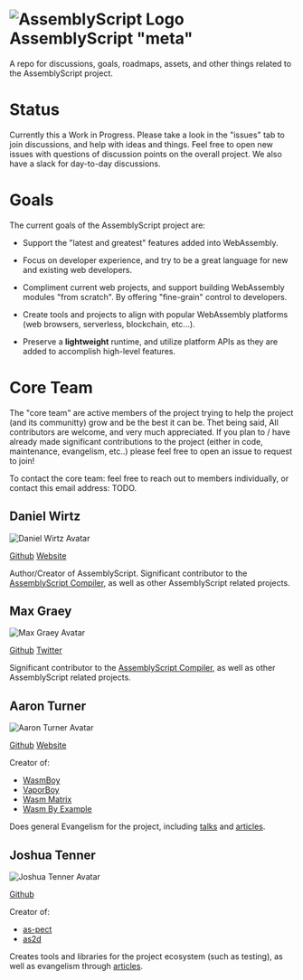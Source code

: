 ![AssemblyScript Logo](https://avatars1.githubusercontent.com/u/28916798?s=64) AssemblyScript "meta"
=================

A repo for discussions, goals, roadmaps, assets, and other things related to the AssemblyScript project.

# Status

Currently this a Work in Progress. Please take a look in the "issues" tab to join discussions, and help with ideas and things. Feel free to open new issues with questions of discussion points on the overall project. We also have a slack for day-to-day discussions.

# Goals

The current goals of the AssemblyScript project are:

* Support the "latest and greatest" features added into WebAssembly.

* Focus on developer experience, and try to be a great language for new and existing web developers. 

* Compliment current web projects, and support building WebAssembly modules "from scratch". By offering "fine-grain" control to developers.

* Create tools and projects to align with popular WebAssembly platforms (web browsers, serverless, blockchain, etc...).

* Preserve a **lightweight** runtime, and utilize platform APIs as they are added to accomplish high-level features.

# Core Team

The "core team" are active members of the project trying to help the project (and its communitty) grow and be the best it can be. Thet being said, All contributors are welcome, and very much appreciated. If you plan to / have already made significant contributions to the project (either in code, maintenance, evangelism, etc..) please feel free to open an issue to request to join!

To contact the core team: feel free to reach out to members individually, or contact this email address: TODO.

## Daniel Wirtz

![Daniel Wirtz Avatar](https://avatars0.githubusercontent.com/u/1136893?s=200&v=4)

[Github](https://github.com/dcodeIO) [Website](https://dcode.io/)

Author/Creator of AssemblyScript. Significant contributor to the [AssemblyScript Compiler](https://github.com/AssemblyScript/assemblyscript), as well as other AssemblyScript related projects.

## Max Graey

![Max Graey Avatar](https://avatars0.githubusercontent.com/u/1301959?s=200&v=4)

[Github](https://github.com/MaxGraey) [Twitter](https://twitter.com/MaxGraey)

Significant contributor to the [AssemblyScript Compiler](https://github.com/AssemblyScript/assemblyscript), as well as other AssemblyScript related projects.

## Aaron Turner

![Aaron Turner Avatar](https://avatars0.githubusercontent.com/u/1448289?s=200&v=4)

[Github](https://github.com/torch2424) [Website](https://aaronthedev.com/)

Creator of: 

* [WasmBoy](https://github.com/torch2424/wasmboy)
* [VaporBoy](https://github.com/torch2424/vaporBoy)
* [Wasm Matrix](https://github.com/torch2424/wasm-matrix)
* [Wasm By Example](https://github.com/torch2424/wasm-by-example) 

Does general Evangelism for the project, including [talks](https://youtu.be/ZlL1nduatZQ) and [articles](https://medium.com/@torch2424/webassembly-is-fast-a-real-world-benchmark-of-webassembly-vs-es6-d85a23f8e193).

## Joshua Tenner

![Joshua Tenner Avatar](https://avatars2.githubusercontent.com/u/3761339?s=200&v=4)

[Github](https://github.com/jtenner)

Creator of:

* [as-pect](https://github.com/jtenner/as-pect)
* [as2d](https://github.com/as2d/as2d)

Creates tools and libraries for the project ecosystem (such as testing), as well as evangelism through [articles](https://dev.to/jtenner/an-assemblyscript-primer-for-typescript-developers-lf1).

